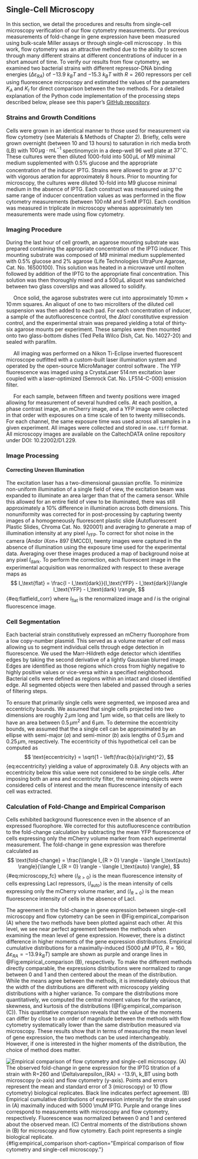 ## Single-Cell Microscopy

In this section, we detail the procedures and results from single-cell
microscopy verification of our flow cytometry measurements. Our previous
measurements of fold-change in gene expression have been measured using
bulk-scale Miller assays  or through single-cell microscopy . In this
work, flow cytometry was an attractive method due to the ability to
screen through many different strains at different concentrations of
inducer in a short amount of time. To verify our results from flow
cytometry, we examined two bacterial strains with different
repressor-DNA binding energies ($\Delta\varepsilon_{RA}$) of
$-13.9~k_BT$ and $-15.3~k_BT$ with $R = 260$ repressors per cell
using fluorescence microscopy and estimated the values of the parameters
$K_A$ and $K_I$ for direct comparison between the two methods. For a
detailed explanation of the Python code implementation of the processing
steps described below, please see this paper’s [GitHub
repository](https://rpgroup-pboc.github.io/mwc_induction/code/notebooks/unsupervised_gating.html).


### Strains and Growth Conditions

Cells were grown in an identical manner to those used for measurement
via flow cytometry (see Materials \& Methods of Chapter 2). Briefly, cells
were grown overnight (between 10 and 13 hours) to saturation in rich media
broth (LB) with $100\,\mu\text{g} \cdot \text{mL}^{-1}$ spectinomycin in a
deep-well 96 well plate at $37^\circ \text{C}$. These cultures were then
diluted 1000-fold into $500\,\mu\text{L}$ of M9 minimal medium supplemented
with 0.5% glucose and the appropriate concentration of the inducer IPTG.
Strains were allowed to grow at $37^\circ \text{C}$ with vigorous aeration
for approximately 8 hours. Prior to mounting for microscopy, the cultures
were diluted 10-fold into M9 glucose minimal medium in the absence of IPTG.
Each construct was measured using the same range of inducer concentration
values as was performed in the flow cytometry measurements (between
$100\,\text{nM}$ and $5\,\text{mM}$ IPTG). Each condition was measured in
triplicate in microscopy whereas approximately ten measurements were made
using flow cytometry.

### Imaging Procedure

During the last hour of cell growth, an agarose mounting substrate was
prepared containing the appropriate concentration of the IPTG inducer.
This mounting substrate was composed of M9 minimal medium supplemented
with 0.5% glucose and 2% agarose (Life Technologies UltraPure Agarose,
Cat. No. 16500100). This solution was heated in a microwave until molten
followed by addition of the IPTG to the appropriate final concentration.
This solution was then thoroughly mixed and a $500\,\mu\text{L}$
aliquot was sandwiched between two glass coverslips and was allowed to
solidify.

&nbsp;&nbsp;&nbsp;&nbsp;&nbsp;Once solid, the agarose substrates were cut
into approximately $10\,\text{mm}\times 10\,\text{mm}$ squares. An aliquot of
one to two microliters of the diluted cell suspension was then added to each
pad. For each concentration of inducer, a sample of the autofluorescence
control, the $\Delta lacI$ constitutive expression control, and the
experimental strain was prepared yielding a total of thirty-six agarose
mounts per experiment. These samples were then mounted onto two glass-bottom
dishes (Ted Pella Wilco Dish, Cat. No. 14027-20) and sealed with parafilm.

&nbsp;&nbsp;&nbsp;&nbsp;&nbsp;All imaging was performed on a Nikon Ti-Eclipse
inverted fluorescent microscope outfitted with a custom-built laser
illumination system and operated by the open-source MicroManager control
software . The YFP fluorescence was imaged using a CrystaLaser
$514\,\text{nm}$ excitation laser coupled with a laser-optimized (Semrock
Cat. No. LF514-C-000) emission filter.

&nbsp;&nbsp;&nbsp;&nbsp;&nbsp;For each sample, between fifteen and twenty
positions were imaged allowing for measurement of several hundred cells. At each
position, a
phase contrast image, an mCherry image, and a YFP image were collected
in that order with exposures on a time scale of ten to twenty
milliseconds. For each channel, the same exposure time was used across
all samples in a given experiment. All images were collected and stored
in `ome.tiff` format. All microscopy images are available on the
CaltechDATA online repository under DOI: 10.22002/D1.229.

### Image Processing

#### Correcting Uneven Illumination

The excitation laser has a two-dimensional gaussian profile. To minimize
non-uniform illumination of a single field of view, the excitation beam
was expanded to illuminate an area larger than that of the camera
sensor. While this allowed for an entire field of view to be
illuminated, there was still approximately a 10% difference in
illumination across both dimensions. This nonuniformity was corrected
for in post-processing by capturing twenty images of a homogeneously
fluorescent plastic slide (Autofluorescent Plastic Slides, Chroma Cat.
No. 920001) and averaging to generate a map of illumination intensity at
any pixel $I_\text{YFP}$. To correct for shot noise in the camera
(Andor iXon+ 897 EMCCD), twenty images were captured in the absence of
illumination using the exposure time used for the experimental data.
Averaging over these images produced a map of background noise at any
pixel $I_\text{dark}$. To perform the correction, each fluorescent
image in the experimental acquisition was renormalized with respect to
these average maps as 
$$
I_\text{flat} = \frac{I - I_\text{dark}}{I_\text{YFP} - I_\text{dark}}\langle
I_\text{YFP} - I_\text{dark} \rangle,
$${#eq:flatfield_corr}
where $I_\text{flat}$ is the renormalized image and $I$ is the
original fluorescence image. 

### Cell Segmentation

Each bacterial strain constitutively expressed an mCherry fluorophore
from a low copy-number plasmid. This served as a volume marker of cell
mass allowing us to segment individual cells through edge detection in
fluorescence. We used the Marr-Hildreth edge detector  which identifies
edges by taking the second derivative of a lightly Gaussian blurred
image. Edges are identified as those regions which cross from highly
negative to highly positive values or vice-versa within a specified
neighborhood. Bacterial cells were defined as regions within an intact
and closed identified edge. All segmented objects were then labeled and
passed through a series of filtering steps.

To ensure that primarily single cells were segmented, we imposed area
and eccentricity bounds. We assumed that single cells projected into two
dimensions are roughly $2\,\mu\text{m}$ long and $1\,\mu\text{m}$
wide, so that cells are likely to have an area between
$0.5\,\mu\text{m}^2$ and $6\,\mu\text{m}$. To determine the
eccentricity bounds, we assumed that the a single cell can be
approximated by an ellipse with semi-major ($a$) and semi-minor
($b$) axis lengths of $0.5\,\mu\text{m}$ and $0.25\,\mu\text{m}$,
respectively. The eccentricity of this hypothetical cell can be computed
as 
$$
\text{eccentricity} = \sqrt{1 - \left(\frac{b}{a}\right)^2},
$${eq:eccentricity}
yielding a value of approximately 0.8. Any objects with an eccentricity
below this value were not considered to be single cells. After imposing
both an area and eccentricity filter, the remaining objects were
considered cells of interest and the mean fluorescence intensity of
each cell was extracted.

### Calculation of Fold-Change and Empirical Comparison

Cells exhibited background fluorescence even in the absence of an
expressed fluorophore. We corrected for this autofluorescence
contribution to the fold-change calculation by subtracting the mean YFP
fluorescence of cells expressing only the mCherry volume marker from
each experimental measurement. The fold-change in gene expression was
therefore calculated as
$$
\text{fold-change} = \frac{\langle I_{R > 0} \rangle - \langle I_\text{auto}
\rangle}{\langle I_{R = 0} \rangle - \langle I_\text{auto} \rangle},
$${#eq:microscopy_fc}
where $\langle I_{R > 0}\rangle$ is the mean fluorescence intensity of cells
expressing LacI repressors, $\langle I_\text{auto}\rangle$ is the mean
intensity of cells expressing only the mCherry volume marker, and $\langle
I_{R = 0}\rangle$ is the mean fluorescence intensity of cells in the absence
of LacI. 

The agreement in the fold-change in gene expression between single-cell
microscopy and flow cytometry can be seen in @Fig:empirical_comparison (A) where
the two methods have been plotted against each other. At this level, we see near
perfect agreement between the methods when examining the mean level of gene
expression. However, there is a distinct difference in higher moments of the
gene expression distributions. Empirical cumulative distributions for a
maximally-induced (5000 $\mu$M IPTG, $R=160$, $\Delta\varepsilon_{RA} = -13.9\,
k_BT$) sample are shown as purple and orange lines in @Fig:empirical_comparison
(B), respectively. To make the different methods directly comparable, the
expressions distributions were normalized to range between 0 and 1 and then
centered about the mean of the distribution. While the means agree between the
methods, it is immediately obvious that the width of the distributions are
different with microscopy yielding distributions with a higher variance. To
compare the distributions more quantitatively, we computed the central moment
values for the variance, skewness, and kurtosis of the distributions
(@Fig:empirical_comparison (C)). This quantitative comparison reveals that the
value of the moments can differ by close to an order of magnitude between the
methods with flow cytometry systematically lower than the same distribution
measured via microscopy. These results show that in terms of measuring the mean
level of gene expression, the two methods can be used interchangeably. However,
if one is interested in the higher moments of the distribution, the choice of
method does matter.  

![**Empirical comparison of flow cytometry and single-cell microscopy.** (A)
The observed fold-change in gene expression for the IPTG titration of a
strain with $R=260$ and $\Delta\varepsilon_{RA} = -13.9\, k_BT$ using both
microscopy (x-axis) and flow cytometry (y-axis). Points and errors represent
the mean and standard error of 3 (microscopy) or 10 (flow cytometry)
biological replicates. Black line indicates perfect agreement. (B) Empirical
cumulative distributions of expression intensity for the strain used in (A)
maximally induced with 5000 $\mu$M IPTG. Purple and orange lines correspond
to measurements with microscopy and flow cytometry, respectively.
Fluorescence was normalized between 0 and 1 and centered about the observed
mean. (C) Central moments of the distributions shown in (B) for microscopy
and flow cytometry. Each point represents a single biological
replicate.](ch6_figS10){#fig:empirical_comparison short-caption="Empirical
comparison of flow cytometry and single-cell microscopy."}
